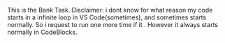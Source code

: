 This is the Bank Task.
Disclaimer: i dont know for what reason my code starts in a infinite loop in VS Code(sometimes), and sometimes starts normally. So i request to run one more time if it . However it always starts normally in CodeBlocks.
